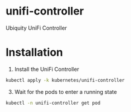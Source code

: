 # unifi-controller

Ubiquity UniFi Controller

# Installation

1. Install the UniFi Controller
```bash
kubectl apply -k kubernetes/unifi-controller
```

3. Wait for the pods to enter a running state
```bash
kubectl -n unifi-controller get pod
```

